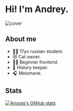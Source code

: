 # Hi! I'm Andrey.
![cover](https://user-images.githubusercontent.com/43712020/130298009-32995308-700d-459f-bcd3-60b6e26933dc.png)



## About me
- :student: 17yo russian student.
- :heart_eyes_cat: Cat owner. 
- :man_technologist: Beginner frontend.
- :scroll: History keeper.
- :headphones: Melomane.

## Stats
[![Anurag's GitHub stats](https://github-readme-stats.vercel.app/api?username=thendrxie&show_icons=true&theme=buefy&count_private=true&include_all_commits=true&border_radius=13&cache_seconds=1800&hide=issues)](https://github.com/anuraghazra/github-readme-stats)
